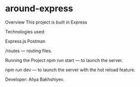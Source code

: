 # around-express

Overview
This project is built in Express

Technologies used:

Express.js
Postman

/routes — routing files.

Running the Project
npm run start — to launch the server.

npm run dev — to launch the server with the hot reload feature.

Developer: Aliya Bakhshiyev.
